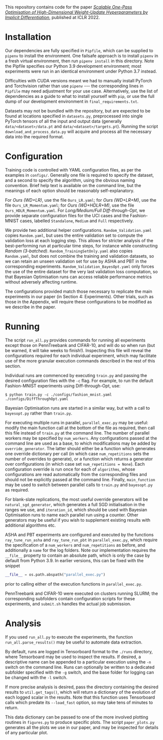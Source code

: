 This repository contains code for the paper [_Scalable One-Pass Optimisation of
High-Dimensional Weight-Update Hyperparameters by Implicit
Differentiation_](https://openreview.net/forum?id=hfU7Ka5cfrC), published at
ICLR 2022.

# Installation
Our dependencies are fully specified in `Pipfile`, which can be supplied to
`pipenv` to install the environment. One failsafe approach is to install
`pipenv` in a fresh virtual environment, then run `pipenv install` in this
directory. Note the Pipfile specifies our Python 3.9 development environment;
most experiments were run in an identical environment under Python 3.7 instead.

Difficulties with CUDA versions meant we had to manually install PyTorch and
Torchvision rather than use `pipenv` --- the corresponding lines in `Pipfile`
may need adjustment for your use case. Alternatively, use the list of
dependencies as a guide to what to install yourself with `pip`, or use the full
dump of our development environment in `final_requirements.txt`.

Datasets may not be bundled with the repository, but are expected to be found at
locations specified in `datasets.py`, preprocessed into single PyTorch tensors
of all the input and output data (generally `data/<dataset>/data.pt` and
`data/<dataset>/targets.pt`). Running the script `download_and_process_data.py`
will acquire and process all the necessary data into the required format.

# Configuration
Training code is controlled with YAML configuration files, as per the examples
in `configs/`. Generally one file is required to specify the dataset, and a
second to specify the algorithm, using the obvious naming convention. Brief help
text is available on the command line, but the meanings of each option should be
reasonably self-explanatory.

For _Ours (WD+LR)_, use the file `Ours_LR.yaml`; for _Ours (WD+LR+M)_, use the
file `Ours_LR_Momentum.yaml`; for _Ours (WD+HDLR+M)_, use the file
`Ours_HDLR_Momentum.yaml`. For _Long/Medium/Full Diff-through-Opt_, we provide
separate configuration files for the UCI cases and the Fashion-MNIST cases,
labelled `Standalone`, `Medium` and `Full` respectively.

We provide two additional helper configurations. `Random_Validation.yaml` copies
`Random.yaml`, but uses the entire validation set to compute the validation loss
at each logging step. This allows for stricter analysis of the best-performing
run at particular time steps, for instance while constructing _Random
(3-batched)_. `Random_TrainingSetOnly.yaml` also copies `Random.yaml`, but does
not combine the training and validation datasets, so we can retain an unseen
validation set for use by ASHA and PBT in the corresponding experiments.
`Random_Validation_BayesOpt.yaml` only forces the use of the entire dataset for
the very last validation loss computation, so that Bayesian Optimisation runs
can access reliable performance metrics without adversely affecting runtime.

The configurations provided match those necessary to replicate the main
experiments in our paper (in Section 4: Experiments). Other trials, such as
those in the Appendix, will require these configurations to be modified as we
describe in the paper. 

# Running
The script `run_all.py` provides commands for running all experiments except
those on PennTreebank and CIFAR-10, and will do so when run (but be warned, it
will take weeks to finish!). Inspecting this file will reveal the configurations
required for each individual experiment, which may facilitate use of the more
granular execution commands described in the rest of this section.

Individual runs are commenced by executing `train.py` and passing the desired
configuration files with the `-c` flag. For example, to run the default Fashion-MNIST experiments
using Diff-through-Opt, use:
```shell
$ python train.py -c ./configs/fashion_mnist.yaml ./configs/DiffThroughOpt.yaml
```

Bayesian Optimisation runs are started in a similar way, but with a call to
`bayesopt.py` rather than `train.py`.

For executing multiple runs in parallel, `parallel_exec.py` may be useful:
modify the main function call at the bottom of the file as required, then
call this file instead of `train.py` at the command line. The number of parallel
workers may be specified by `num_workers`. Any configurations passed at the command line are used
as a base, to which modifications may be added by `override_generator`. The
latter should either be a function which generates one override dictionary per
call (in which case `num_repetitions` sets the number of overrides to generate),
or a function which returns a generator over configurations (in which case set
`num_repetitions = None`). Each configuration override is run once for each of
`algorithms`, whose configurations are read automatically from the corresponding
files and should not be explicitly passed at the command line. Finally,
`main_function` may be used to switch between parallel calls to `train.py` and
`bayesopt.py` as required.

For blank-slate replications, the most useful override generators will be
`natural_sgd_generator`, which generates a full SGD initialisation in the ranges
we use, and `iteration_id`, which should be used with Bayesian Optimisation runs
to name each parallel run using a counter. Other generators may be useful if you
wish to supplement existing results with additional algorithms etc.

ASHA and PBT experiments are configured and executed by the functions
`ray_tune_run_asha` and `ray_tune_run_pbt` in `parallel_exec.py`, which require
the specification of a `num_workers` and `num_repetitions` as before, and
additionally a `name` for the log folders. Note our implementation requires the
`__file__` property to contain an absolute path, which is only the case by
default from Python 3.9. In earlier versions, this can be fixed with the
snippet

``` python
__file__ = os.path.abspath("parallel_exec.py")
```
prior to calling either of the execution functions in `parallel_exec.py`.

PennTreebank and CIFAR-10 were executed on clusters running SLURM; the
corresponding subfolders contain configuration scripts for these experiments,
and `submit.sh` handles the actual job submission.

# Analysis
If you used `run_all.py` to execute the experiments, the function
`run_all.parse_results()` may be useful to automate data extraction.

By default, runs are logged in Tensorboard format to the `./runs` directory,
where Tensorboard may be used to inspect the results. If desired, a descriptive
name can be appended to a particular execution using the `-n` switch on the
command line. Runs can optionally be written to a dedicated subfolder specified
with the `-g` switch, and the base folder for logging can be changed with the
`-l` switch.

If more precise analysis is desired, pass the directory containing the desired
results to `util.get_tags()`, which will return a dictionary of the evolution of
each logged scalar in the results. Note that this function uses Tensorboard calls
which predate its `--load_fast` option, so may take tens of minutes to return.

This data dictionary can be passed to one of the more involved plotting routines
in `figures.py` to produce specific plots. The script `paper_plots.py` generates
all the plots we use in our paper, and may be inspected for details of any
particular plot.

